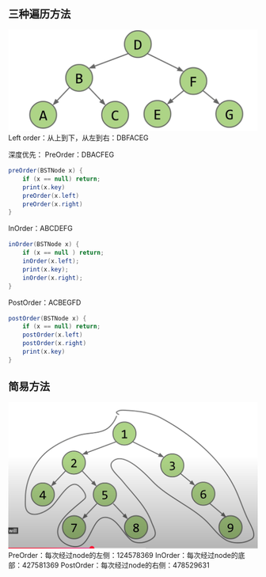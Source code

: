## 三种遍历方法
![输入图片说明](/imgs/2025-02-27/HIXlDCH6jziDKb0Z.png)
Left order：从上到下，从左到右：DBFACEG

深度优先：
PreOrder：DBACFEG
```java
preOrder(BSTNode x) {
    if (x == null) return;
    print(x.key)
    preOrder(x.left)
    preOrder(x.right)
}
```

InOrder：ABCDEFG
```java
inOrder(BSTNode x) {
	if (x == null ) return;
	inOrder(x.left);
	print(x.key);
	inOrder(x.right);
}
```
PostOrder：ACBEGFD
```java
postOrder(BSTNode x) {
    if (x == null) return;    
    postOrder(x.left)
    postOrder(x.right)
    print(x.key)   
}
```

## 简易方法
![输入图片说明](/imgs/2025-02-27/bZCnpIrOBH6k2elk.png)
PreOrder：每次经过node的左侧：124578369
InOrder：每次经过node的底部：427581369
PostOrder：每次经过node的右侧：478529631	
<!--stackedit_data:
eyJoaXN0b3J5IjpbLTY2NDY3OTE5NCwtMjE0NDI3MDcyMl19
-->